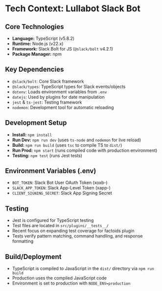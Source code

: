 # Tech Context: Lullabot Slack Bot

## Core Technologies

- **Language:** TypeScript (v5.8.2)
- **Runtime:** Node.js (v22.x)
- **Framework:** Slack Bolt for JS (`@slack/bolt` v4.2.1)
- **Package Manager:** npm

## Key Dependencies

- `@slack/bolt`: Core Slack framework
- `@slack/types`: TypeScript types for Slack events/objects
- `dotenv`: Loads environment variables from `.env`
- `datejs`: Used by plugins for date manipulation
- `jest` & `ts-jest`: Testing framework
- `nodemon`: Development tool for automatic reloading

## Development Setup

- **Install:** `npm install`
- **Run Dev:** `npm run dev` (uses `ts-node` and `nodemon` for live reload)
- **Build:** `npm run build` (uses `tsc` to compile TS to `dist/`)
- **Run Prod:** `npm start` (runs compiled code with production environment)
- **Testing:** `npm test` (runs Jest tests)

## Environment Variables (.env)

- `BOT_TOKEN`: Slack Bot User OAuth Token (xoxb-)
- `SLACK_APP_TOKEN`: Slack App-Level Token (xapp-)
- `CLIENT_SIGNING_SECRET`: Slack App Signing Secret

## Testing

- Jest is configured for TypeScript testing
- Test files are located in `src/plugins/__tests__/`
- Recent focus on expanding test coverage for factoids plugin
- Tests verify pattern matching, command handling, and response formatting

## Build/Deployment

- TypeScript is compiled to JavaScript in the `dist/` directory via `npm run build`
- Production uses the compiled JavaScript code
- Environment is set to production with `NODE_ENV=production`
